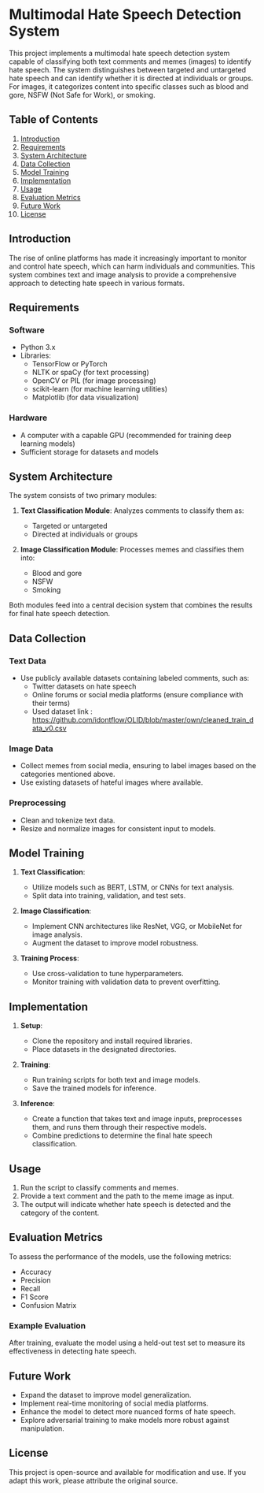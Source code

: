 # Multimodal Hate Speech Detection System

This project implements a multimodal hate speech detection system capable of classifying both text comments and memes (images) to identify hate speech. The system distinguishes between targeted and untargeted hate speech and can identify whether it is directed at individuals or groups. For images, it categorizes content into specific classes such as blood and gore, NSFW (Not Safe for Work), or smoking.

## Table of Contents

1. [Introduction](#introduction)
2. [Requirements](#requirements)
3. [System Architecture](#system-architecture)
4. [Data Collection](#data-collection)
5. [Model Training](#model-training)
6. [Implementation](#implementation)
7. [Usage](#usage)
8. [Evaluation Metrics](#evaluation-metrics)
9. [Future Work](#future-work)
10. [License](#license)

## Introduction

The rise of online platforms has made it increasingly important to monitor and control hate speech, which can harm individuals and communities. This system combines text and image analysis to provide a comprehensive approach to detecting hate speech in various formats.

## Requirements

### Software
- Python 3.x
- Libraries:
  - TensorFlow or PyTorch
  - NLTK or spaCy (for text processing)
  - OpenCV or PIL (for image processing)
  - scikit-learn (for machine learning utilities)
  - Matplotlib (for data visualization)

### Hardware
- A computer with a capable GPU (recommended for training deep learning models)
- Sufficient storage for datasets and models

## System Architecture

The system consists of two primary modules:

1. **Text Classification Module**: Analyzes comments to classify them as:
   - Targeted or untargeted
   - Directed at individuals or groups

2. **Image Classification Module**: Processes memes and classifies them into:
   - Blood and gore
   - NSFW
   - Smoking

Both modules feed into a central decision system that combines the results for final hate speech detection.

## Data Collection

### Text Data
- Use publicly available datasets containing labeled comments, such as:
  - Twitter datasets on hate speech
  - Online forums or social media platforms (ensure compliance with their terms)
  - Used dataset link : https://github.com/idontflow/OLID/blob/master/own/cleaned_train_data_v0.csv

### Image Data
- Collect memes from social media, ensuring to label images based on the categories mentioned above.
- Use existing datasets of hateful images where available.

### Preprocessing
- Clean and tokenize text data.
- Resize and normalize images for consistent input to models.

## Model Training

1. **Text Classification**:
   - Utilize models such as BERT, LSTM, or CNNs for text analysis.
   - Split data into training, validation, and test sets.

2. **Image Classification**:
   - Implement CNN architectures like ResNet, VGG, or MobileNet for image analysis.
   - Augment the dataset to improve model robustness.

3. **Training Process**:
   - Use cross-validation to tune hyperparameters.
   - Monitor training with validation data to prevent overfitting.

## Implementation

1. **Setup**:
   - Clone the repository and install required libraries.
   - Place datasets in the designated directories.

2. **Training**:
   - Run training scripts for both text and image models.
   - Save the trained models for inference.

3. **Inference**:
   - Create a function that takes text and image inputs, preprocesses them, and runs them through their respective models.
   - Combine predictions to determine the final hate speech classification.


## Usage

1. Run the script to classify comments and memes.
2. Provide a text comment and the path to the meme image as input.
3. The output will indicate whether hate speech is detected and the category of the content.

## Evaluation Metrics

To assess the performance of the models, use the following metrics:
- Accuracy
- Precision
- Recall
- F1 Score
- Confusion Matrix

### Example Evaluation

After training, evaluate the model using a held-out test set to measure its effectiveness in detecting hate speech.

## Future Work

- Expand the dataset to improve model generalization.
- Implement real-time monitoring of social media platforms.
- Enhance the model to detect more nuanced forms of hate speech.
- Explore adversarial training to make models more robust against manipulation.

## License

This project is open-source and available for modification and use. If you adapt this work, please attribute the original source.
